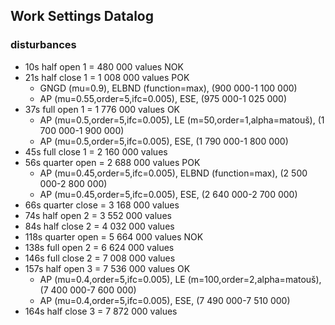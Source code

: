 ## Work Settings Datalog
### disturbances
- 10s half open 1  = 480 000 values  NOK
- 21s half close 1 = 1 008 000 values POK
  - GNGD (mu=0.9), ELBND (function=max), (900 000-1 100 000)
  - AP (mu=0.55,order=5,ifc=0.005), ESE, (975 000-1 025 000)
- 37s full open 1  = 1 776 000 values OK
    - AP (mu=0.5,order=5,ifc=0.005), LE (m=50,order=1,alpha=matouš), (1 700 000-1 900 000)
    - AP (mu=0.5,order=5,ifc=0.005), ESE, (1 790 000-1 800 000)
- 45s full close 1 = 2 160 000 values
- 56s quarter open = 2 688 000 values POK
  - AP (mu=0.45,order=5,ifc=0.005), ELBND (function=max), (2 500 000-2 800 000)
  - AP (mu=0.45,order=5,ifc=0.005), ESE, (2 640 000-2 700 000)
- 66s quarter close = 3 168 000 values
- 74s half open 2 = 3 552 000 values
- 84s half close 2 = 4 032 000 values
- 118s quarter open = 5 664 000 values NOK
- 138s full open 2 = 6 624 000 values
- 146s full close 2 = 7 008 000 values
- 157s half open 3 = 7 536 000 values OK
   - AP (mu=0.4,order=5,ifc=0.005), LE (m=100,order=2,alpha=matouš), (7 400 000-7 600 000)
  - AP (mu=0.4,order=5,ifc=0.005), ESE, (7 490 000-7 510 000)
- 164s half close 3 = 7 872 000 values
